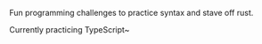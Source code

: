 Fun programming challenges to practice syntax and stave off rust.

Currently practicing TypeScript~

